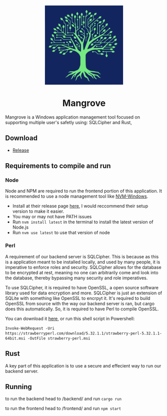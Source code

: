 [thanks]: <> (Cheat Engine for the format)


<p align="center">
  <img width="250" src="/img/Mangrove_Logo_Only.svg">
</p>

<h1 style="text-align:center;">
Mangrove
</h1>

Mangrove is a Windows application management tool focused on supporting multiple user's safetly using: SQLCipher and Rust,


## Download 
[TODO]: <> (switch this to real release)
- [Release](https://github.com/tntechcsc/webharness/releases)

## Requirements to compile and run

### Node
Node and NPM are required to run the frontend portion of this application. It is recommended to use a node management tool like [NVM-Windows](https://github.com/coreybutler/nvm-windows). 

- Install at their release page [here](https://github.com/coreybutler/nvm-windows/releases), I would reccommend their setup version to make it easier.
- You may or may not have PATH issues
- Run `nvm install latest` in the terminal to install the latest version of Node.js
- Run `nvm use latest` to use that version of node

### Perl
A requirement of our backend server is SQLCipher. This is because as this is a application meant to be installed locally, and used by many people, it is imperative to enforce roles and security. SQLCipher allows for the database to be encrypted at rest, meaning no one can arbitrarily come and look into the database, thereby bypassing many security and role imperatives.

To use SQLCipher, it is required to have OpenSSL, a open source software library used for data encryption and more. SQLCipher is just an extension of SQLite with something like OpenSSL to encrpyt it. It's required to build OpenSSL from source with the way our backend server is ran, but cargo does this automatically. So, it is required to have Perl to compile OpenSSL.

You can download it [here](https://strawberryperl.com/), or run this shell script in Powershell:
```
Invoke-WebRequest -Uri https://strawberryperl.com/download/5.32.1.1/strawberry-perl-5.32.1.1-64bit.msi -OutFile strawberry-perl.msi
```

## Rust
A key part of this application is to use a secure and effecient way to run our backend server.

## Running

to run the backend head to /backend/ and run `cargo run`

to run the frontend head to /frontend/ and run `npm start`
